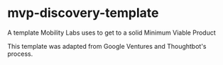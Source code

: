 # mvp-discovery-template
A template Mobility Labs uses to get to a solid Minimum Viable Product

This template was adapted from Google Ventures and Thoughtbot's process.

